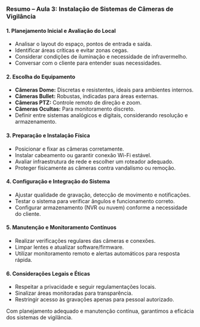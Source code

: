 ### **Resumo – Aula 3: Instalação de Sistemas de Câmeras de Vigilância**

#### **1. Planejamento Inicial e Avaliação do Local**

- Analisar o layout do espaço, pontos de entrada e saída.
- Identificar áreas críticas e evitar zonas cegas.
- Considerar condições de iluminação e necessidade de infravermelho.
- Conversar com o cliente para entender suas necessidades.

#### **2. Escolha do Equipamento**

- **Câmeras Dome:** Discretas e resistentes, ideais para ambientes internos.
- **Câmeras Bullet:** Robustas, indicadas para áreas externas.
- **Câmeras PTZ:** Controle remoto de direção e zoom.
- **Câmeras Ocultas:** Para monitoramento discreto.
- Definir entre sistemas analógicos e digitais, considerando resolução e armazenamento.

#### **3. Preparação e Instalação Física**

- Posicionar e fixar as câmeras corretamente.
- Instalar cabeamento ou garantir conexão Wi-Fi estável.
- Avaliar infraestrutura de rede e escolher um roteador adequado.
- Proteger fisicamente as câmeras contra vandalismo ou remoção.

#### **4. Configuração e Integração do Sistema**

- Ajustar qualidade de gravação, detecção de movimento e notificações.
- Testar o sistema para verificar ângulos e funcionamento correto.
- Configurar armazenamento (NVR ou nuvem) conforme a necessidade do cliente.

#### **5. Manutenção e Monitoramento Contínuos**

- Realizar verificações regulares das câmeras e conexões.
- Limpar lentes e atualizar software/firmware.
- Utilizar monitoramento remoto e alertas automáticos para resposta rápida.

#### **6. Considerações Legais e Éticas**

- Respeitar a privacidade e seguir regulamentações locais.
- Sinalizar áreas monitoradas para transparência.
- Restringir acesso às gravações apenas para pessoal autorizado.

Com planejamento adequado e manutenção contínua, garantimos a eficácia dos sistemas de vigilância.